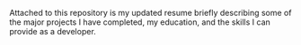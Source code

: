 Attached to this repository is my updated resume briefly describing some of the major projects I have completed, my education, and the skills I can provide as a developer.
